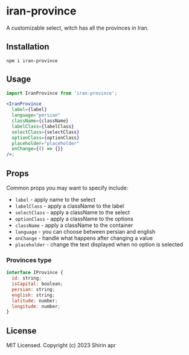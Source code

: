 # iran-province

A customizable select,
witch has all the provinces in Iran.

## Installation

```
npm i iran-province
```

## Usage

```jsx
import IranProvince from 'iran-province';

<IranProvince
  label={label}
  language="persian"
  className={className}
  labelClass={labelClass}
  selectClass={selectClass}
  optionClass={optionClass}
  placeholder="placeholder"
  onChange={() => {}}
/>;
```

## Props

Common props you may want to specify include:

- `label` - apply name to the select
- `labelClass` - apply a className to the label
- `selectClass` - apply a className to the select
- `optionClass` - apply a className to the options
- `className` - apply a className to the container
- `language` - you can choose between persian and english
- `onChange` - handle what happens after changing a value
- `placeholder` - change the text displayed when no option is selected

### Provinces type

```jsx
interface IProvince {
  id: string;
  isCapital: boolean;
  persian: string;
  english: string;
  latitude: number;
  longitude: number;
}
```
## License

MIT Licensed. Copyright (c) 2023 Shirin apr
